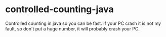 # controlled-counting-java
Controlled counting in java so you can be fast. If your PC crash it is not my fault, so don't put a huge number, it will probably crash your PC.
